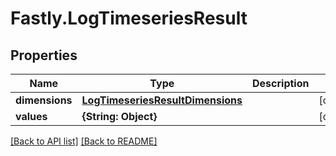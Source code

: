# Fastly.LogTimeseriesResult

## Properties

Name | Type | Description | Notes
------------ | ------------- | ------------- | -------------
**dimensions** | [**LogTimeseriesResultDimensions**](LogTimeseriesResultDimensions.md) |  | [optional] 
**values** | **{String: Object}** |  | [optional] 


[[Back to API list]](../../README.md#endpoints) [[Back to README]](../../README.md)
